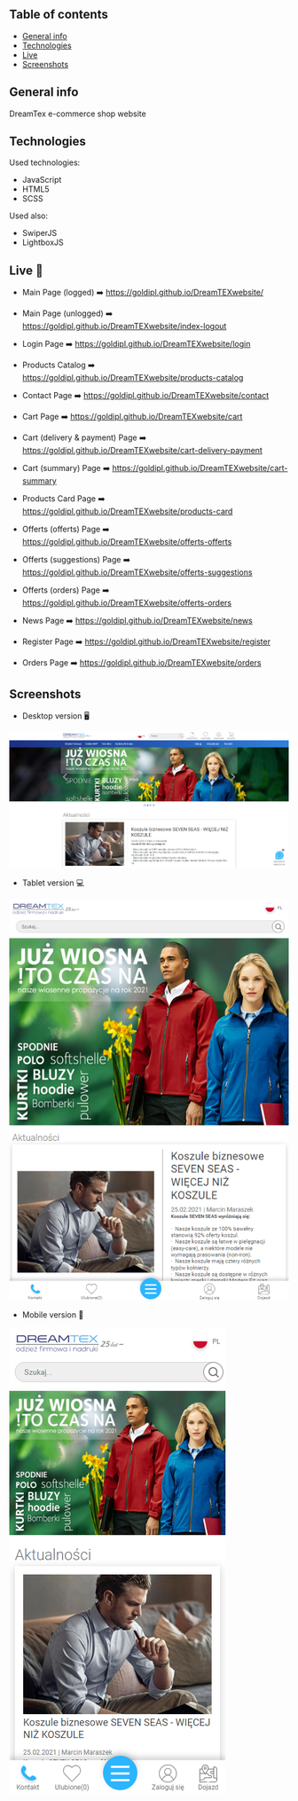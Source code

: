 ## Table of contents
* [General info](#general-info)
* [Technologies](#technologies)
* [Live](#live-star2)
* [Screenshots](#screenshots)

## General info
DreamTex e-commerce shop website

## Technologies   
Used technologies:
* JavaScript
* HTML5
* SCSS

Used also:
* SwiperJS
* LightboxJS

## Live :star2:  
* Main Page (logged) :arrow_right: https://goldipl.github.io/DreamTEXwebsite/    

* Main Page (unlogged) :arrow_right: https://goldipl.github.io/DreamTEXwebsite/index-logout  

* Login Page :arrow_right: https://goldipl.github.io/DreamTEXwebsite/login  

* Products Catalog :arrow_right: https://goldipl.github.io/DreamTEXwebsite/products-catalog   

* Contact Page :arrow_right: https://goldipl.github.io/DreamTEXwebsite/contact   

* Cart Page :arrow_right: https://goldipl.github.io/DreamTEXwebsite/cart  

* Cart (delivery & payment) Page :arrow_right: https://goldipl.github.io/DreamTEXwebsite/cart-delivery-payment   

* Cart (summary) Page :arrow_right: https://goldipl.github.io/DreamTEXwebsite/cart-summary   

* Products Card Page :arrow_right: https://goldipl.github.io/DreamTEXwebsite/products-card    

* Offerts (offerts) Page :arrow_right: https://goldipl.github.io/DreamTEXwebsite/offerts-offerts     

* Offerts (suggestions) Page :arrow_right: https://goldipl.github.io/DreamTEXwebsite/offerts-suggestions     

* Offerts (orders) Page :arrow_right: https://goldipl.github.io/DreamTEXwebsite/offerts-orders      

* News Page :arrow_right: https://goldipl.github.io/DreamTEXwebsite/news       

* Register Page :arrow_right: https://goldipl.github.io/DreamTEXwebsite/register      

* Orders Page :arrow_right: https://goldipl.github.io/DreamTEXwebsite/orders      

## Screenshots
* Desktop version :desktop_computer:   

![Screenshot](./screenshots/dreamtex-desktop.png)  

* Tablet version :computer:   

![Screenshot](./screenshots/dreamtext-tablet.png)  

* Mobile version :iphone:      

![Screenshot](./screenshots/dreamtex-mobile.png)  